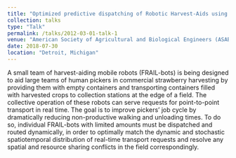 ```yaml
---
title: "Optimized predictive dispatching of Robotic Harvest-Aids using Multiple Scenario Approach"
collection: talks
type: "Talk"
permalink: /talks/2012-03-01-talk-1
venue: "American Society of Agricultural and Biological Engineers (ASABE)"
date: 2018-07-30
location: "Detroit, Michigan"
---
```


A small team of harvest-aiding mobile robots (FRAIL-bots) is being designed to aid large teams of human pickers in commercial strawberry harvesting by providing them with empty containers and transporting containers filled with harvested crops to collection stations at the edge of a field. The collective operation of these robots can serve requests for point-to-point transport in real time. The goal is to improve pickers’ job cycle by dramatically reducing non-productive walking and unloading times. To do so, individual FRAIL-bots with limited amounts must be dispatched and routed dynamically, in order to optimally match the dynamic and stochastic spatiotemporal distribution of real-time transport requests and resolve any spatial and resource sharing conflicts in the field correspondingly.
